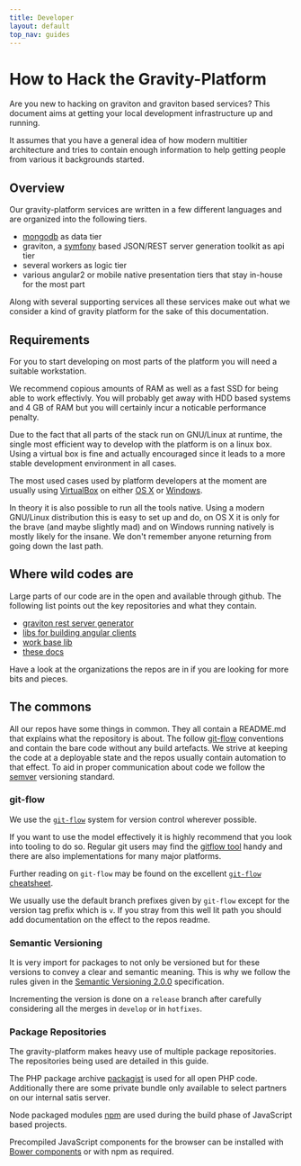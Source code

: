 ```yaml
---
title: Developer
layout: default
top_nav: guides
---
```

# How to Hack the Gravity-Platform

Are you new to hacking on graviton and graviton based services? This document aims at
getting your local development infrastructure up and running.

It assumes that you have a general idea of how modern multitier architecture and tries
to contain enough information to help getting people from various it backgrounds started.

## Overview

Our gravity-platform services are written in a few different languages and are organized
into the following tiers.

- [mongodb](https://www.mongodb.org/) as data tier
- graviton, a [symfony](https://symfony.com/) based JSON/REST server generation toolkit as api tier
- several workers as logic tier
- various angular2 or mobile native presentation tiers that stay in-house for the most part

Along with several supporting services all these services make out what we consider a kind
of gravity platform for the sake of this documentation.

## Requirements

For you to start developing on most parts of the platform you will need a suitable workstation.

We recommend copious amounts of RAM as well as a fast SSD for being able to work effectivly.
You will probably get away with HDD based systems and 4 GB of RAM but you will certainly incur
a noticable performance penalty.

Due to the fact that all parts of the stack run on GNU/Linux at runtime, the single most efficient
way to develop with the platform is on a linux box. Using a virtual box is fine and actually
encouraged since it leads to a more stable development environment in all cases.

The most used cases used by platform developers at the moment are usually using
[VirtualBox](https://www.virtualbox.org/) on either [OS X](http://www.apple.com/osx/) or
[Windows](https://www.microsoft.com/windows).

In theory it is also possible to run all the tools native. Using a modern GNU/Linux distribution
this is easy to set up and do, on OS X it is only for the brave (and maybe slightly mad) and
on Windows running natively is mostly likely for the insane. We don't remember anyone returning
from going down the last path.

## Where wild codes are

Large parts of our code are in the open and available through github. The following list points
out the key repositories and what they contain.

- [graviton rest server generator](https://github.com/libgraviton/graviton)
- [libs for building angular clients](https://github.com/graviphoton)
- [work base lib](https://github.com/libgraviton/graviton-worker-base-java)
- [these docs](https://github.com/gravity-platform/doc)

Have a look at the organizations the repos are in if you are looking for more bits and pieces.

## The commons

All our repos have some things in common. They all contain a README.md that explains what the
repository is about. The follow [git-flow](http://nvie.com/posts/a-successful-git-branching-model/)
conventions and contain the bare code without any build artefacts. We strive at keeping the code
at a deployable state and the repos usually contain automation to that effect. To aid in proper
communication about code we follow the [semver](http://semver.org/spec/v2.0.0.html) versioning
standard.

### git-flow

We use the [``git-flow``](http://nvie.com/git-model/) system for version control wherever possible.

If you want to use the model effectively it is highly recommend that you look into tooling to do so.
Regular git users may find  the [gitflow tool](https://github.com/nvie/gitflow) handy and there are
also implementations for many major platforms.

Further reading on ``git-flow`` may be found on the excellent
[``git-flow`` cheatsheet](http://danielkummer.github.io/git-flow-cheatsheet/).

We usually use the default branch prefixes given by ``git-flow`` except for the version tag prefix
which is ``v``. If you stray from this well lit path you should add documentation on the effect to
the repos readme.

### Semantic Versioning

It is very import for packages to not only be versioned but for these versions to
convey a clear and semantic meaning. This is why we follow the rules given in the [Semantic Versioning 2.0.0](http://semver.org/spec/v2.0.0.html)
specification.

Incrementing the version is done on a ``release`` branch after carefully considering
all the merges in ``develop`` or in ``hotfixes``.

### Package Repositories

The gravity-platform makes heavy use of multiple package repositories. The repositories being used
are detailed in this guide.

The PHP package archive [packagist](https://packagist.org/) is used for all open PHP code. Additionally there are some private bundle only available to select partners on our internal satis server.

Node packaged modules [npm](https://npmjs.org/) are used during the build phase of JavaScript based
projects.

Precompiled JavaScript components for the browser can be installed with [Bower components](http://sindresorhus.com/bower-components/) or with npm as required.
